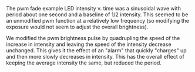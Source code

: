 The pwm fade example LED intensity v. time was a sinusoidal wave with period about one second and a baseline of 1/2 intensity. This seemed to be an unmodified pwm function at a relatively low frequency (so modifying the exposure would not seem to adjust the overall brightness).

We modified the pwm brightness pulse by quadrupling the speed of the increase in intensity and leaving the speed of the intensity decrease unchanged. This gives it the effect of an "alarm" that quickly "charges" up and then more slowly decreases in intensity. This has the overall effect of keeping the average intensity the same, but reduced the period.


